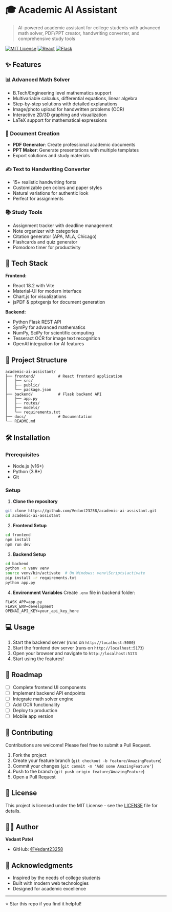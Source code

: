 # 🎓 Academic AI Assistant

> AI-powered academic assistant for college students with advanced math solver, PDF/PPT creator, handwriting converter, and comprehensive study tools

[![MIT License](https://img.shields.io/badge/License-MIT-green.svg)](https://choosealicense.com/licenses/mit/)
[![React](https://img.shields.io/badge/React-18.2.0-blue)](https://reactjs.org/)
[![Flask](https://img.shields.io/badge/Flask-2.3.2-lightgrey)](https://flask.palletsprojects.com/)

## ✨ Features

### 📊 Advanced Math Solver
- B.Tech/Engineering level mathematics support
- Multivariable calculus, differential equations, linear algebra
- Step-by-step solutions with detailed explanations
- Image/photo upload for handwritten problems (OCR)
- Interactive 2D/3D graphing and visualization
- LaTeX support for mathematical expressions

### 📄 Document Creation
- **PDF Generator**: Create professional academic documents
- **PPT Maker**: Generate presentations with multiple templates
- Export solutions and study materials

### ✍️ Text to Handwriting Converter
- 15+ realistic handwriting fonts
- Customizable pen colors and paper styles
- Natural variations for authentic look
- Perfect for assignments

### 📚 Study Tools
- Assignment tracker with deadline management
- Note organizer with categories
- Citation generator (APA, MLA, Chicago)
- Flashcards and quiz generator
- Pomodoro timer for productivity

## 🚀 Tech Stack

**Frontend:**
- React 18.2 with Vite
- Material-UI for modern interface
- Chart.js for visualizations
- jsPDF & pptxgenjs for document generation

**Backend:**
- Python Flask REST API
- SymPy for advanced mathematics
- NumPy, SciPy for scientific computing
- Tesseract OCR for image text recognition
- OpenAI integration for AI features

## 📁 Project Structure

```
academic-ai-assistant/
├── frontend/          # React frontend application
│   ├── src/
│   ├── public/
│   └── package.json
├── backend/           # Flask backend API
│   ├── app.py
│   ├── routes/
│   ├── models/
│   └── requirements.txt
├── docs/              # Documentation
└── README.md
```

## 🛠️ Installation

### Prerequisites
- Node.js (v16+)
- Python (3.8+)
- Git

### Setup

1. **Clone the repository**
```bash
git clone https://github.com/Vedant23258/academic-ai-assistant.git
cd academic-ai-assistant
```

2. **Frontend Setup**
```bash
cd frontend
npm install
npm run dev
```

3. **Backend Setup**
```bash
cd backend
python -m venv venv
source venv/bin/activate  # On Windows: venv\Scripts\activate
pip install -r requirements.txt
python app.py
```

4. **Environment Variables**
Create `.env` file in backend folder:
```
FLASK_APP=app.py
FLASK_ENV=development
OPENAI_API_KEY=your_api_key_here
```

## 💻 Usage

1. Start the backend server (runs on `http://localhost:5000`)
2. Start the frontend dev server (runs on `http://localhost:5173`)
3. Open your browser and navigate to `http://localhost:5173`
4. Start using the features!

## 🎯 Roadmap

- [ ] Complete frontend UI components
- [ ] Implement backend API endpoints
- [ ] Integrate math solver engine
- [ ] Add OCR functionality
- [ ] Deploy to production
- [ ] Mobile app version

## 🤝 Contributing

Contributions are welcome! Please feel free to submit a Pull Request.

1. Fork the project
2. Create your feature branch (`git checkout -b feature/AmazingFeature`)
3. Commit your changes (`git commit -m 'Add some AmazingFeature'`)
4. Push to the branch (`git push origin feature/AmazingFeature`)
5. Open a Pull Request

## 📝 License

This project is licensed under the MIT License - see the [LICENSE](LICENSE) file for details.

## 👨‍💻 Author

**Vedant Patel**
- GitHub: [@Vedant23258](https://github.com/Vedant23258)

## 🙏 Acknowledgments

- Inspired by the needs of college students
- Built with modern web technologies
- Designed for academic excellence

---

⭐ Star this repo if you find it helpful!
